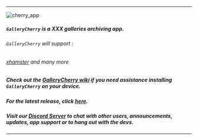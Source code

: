 <!--
  Title: GalleryCherry
  Description: XXX Galleries management Android App
-->
___

![cherry_app](https://user-images.githubusercontent.com/35880555/50556968-6f3d3280-0ce0-11e9-8355-b135b02a5869.png)

##### `GalleryCherry` is a XXX galleries archiving app.
###### `GalleryCherry` will support :
###### [xhamster](https://xhamster.com/photos) and many more

##### Check out the [GalleryCherry wiki](https://github.com/RobbWatershed/GalleryCherry/wiki) if you need assistance installing `GalleryCherry` on your device.
##### For the latest release, click [here](https://github.com/RobbWatershed/GalleryCherry/releases/latest).

##### Visit our [Discord Server](https://discord.gg/waTF8vw) to chat with other users, announcements, updates, app support or to hang out with the devs.

___

<meta name='keywords' content='xxx android app, porn android app, porn, xxx, xxx galleries, porn galleries'>
